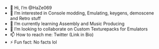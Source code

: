 - 👋 Hi, I’m @HaZe069
- 👀 I’m interested in Console modding, Emulating, keygens, demoscene and Retro stuff
- 🌱 I’m currently learning Assembly and Music Producing
- 💞️ I’m looking to collaborate on Custom Texturepacks for Emulators
- 📫 How to reach me: Twitter (Link in Bio)
- ⚡ Fun fact: No facts lol

<!---
HaZe069/HaZe069 is a ✨ special ✨ repository because its `README.md` (this file) appears on your GitHub profile.
You can click the Preview link to take a look at your changes.
--->
